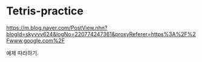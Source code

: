 # Tetris-practice

https://m.blog.naver.com/PostView.nhn?blogId=skyvvv624&logNo=220774247361&proxyReferer=https%3A%2F%2Fwww.google.com%2F

예제 따라하기.

